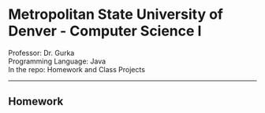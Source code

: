 # Metropolitan State University of Denver - Computer Science I

Professor: Dr. Gurka \
Programming Language: Java \
In the repo: Homework and Class Projects

---

## Homework
